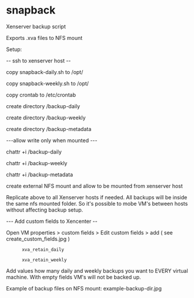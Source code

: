 # snapback
Xenserver backup script 

Exports .xva files to NFS mount 

Setup:

-- ssh to xenserver host --

copy snapback-daily.sh to /opt/

copy snapback-weekly.sh to /opt/

copy crontab to /etc/crontab

create directory /backup-daily 

create directory /backup-weekly

create directory /backup-metadata

 ---allow write only when mounted ---
	
 chattr +i /backup-daily 
	
 chattr +i /backup-weekly
	
 chattr +i /backup-metadata
	
 create external NFS mount and allow to be mounted from xenserver host
	
 Replicate above to all Xenserver hosts if needed. All backups will be inside the same nfs mounted folder. So it's possible to mobe VM's between hosts without affecting backup setup.

--- Add custom fields to Xencenter --

Open VM properties > custom fields > Edit custom fields > add            ( see create_custom_fields.jpg )

          xva_retain_daily
										
          xva_retain_weekly
          
Add values how many daily and weekly backups you want to EVERY virtual machine. With empty fields VM's will not be backed up.

Example of backup files on NFS mount: example-backup-dir.jpg
